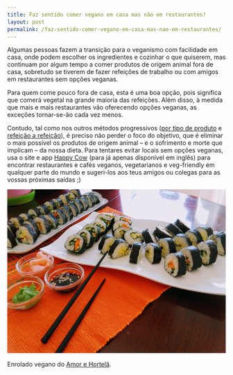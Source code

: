 ```yaml
---
title: Faz sentido comer vegano em casa mas não em restaurantes?
layout: post
permalink: /faz-sentido-comer-vegano-em-casa-mas-nao-em-restaurantes/
---
```

Algumas pessoas fazem a transição para o veganismo com facilidade em casa, onde podem escolher os ingredientes e cozinhar o que quiserem, mas continuam por algum tempo a comer produtos de origem animal fora de casa, sobretudo se tiverem de fazer refeições de trabalho ou com amigos em restaurantes sem opções veganas.

Para quem come pouco fora de casa, esta é uma boa opção, pois significa que comerá vegetal na grande maioria das refeições. Além disso, à medida que mais e mais restaurantes vão oferecendo opções veganas, as exceções tornar-se-ão cada vez menos.

Contudo, tal como nos outros métodos progressivos ([por tipo de produto](/como-aderir-ao-veganismo-por-tipo-de-produto/) e [refeição a refeição](/como-aderir-ao-veganismo-refeicao-a-refeicao/)), é preciso não perder o foco do objetivo, que é eliminar o mais possível os produtos de origem animal &#8211; e o sofrimento e morte que implicam &#8211; da nossa dieta. Para tentares evitar locais sem opções veganas, usa o site e app [Happy Cow](https://www.happycow.net) (para já apenas disponível em inglês) para encontrar restaurantes e cafés veganos, vegetarianos e veg-friendly em qualquer parte do mundo e sugeri-los aos teus amigos ou colegas para as vossas próximas saídas ;)

![[Foto de enrolado vegano do Amor e Hortelã]](/assets/images/amor_hortela_enrolado.jpg "Enrolado vegano do Amor e Hortelã")

<div class="img-caption">Enrolado vegano do <a href="https://www.amorehortela.pt/2017/06/enrolado-simples-de-nori-com-fruta-e.html">Amor e Hortelã</a>.</div>
  
